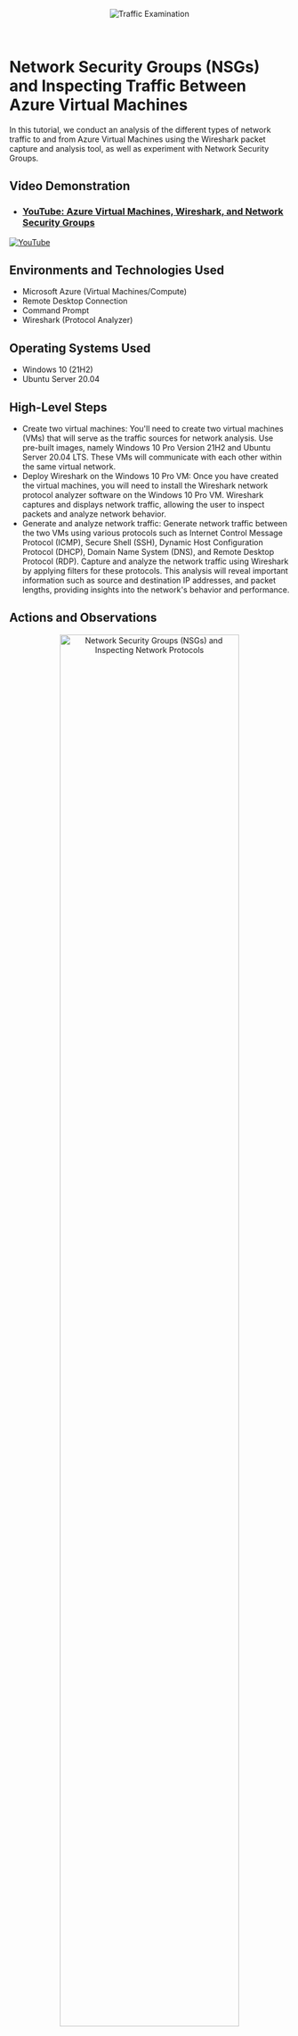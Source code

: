 <p align="center">
<img src="https://static.wixstatic.com/media/2ebf04_4302f0f9efbd490a84e66d0ea2a414bd~mv2.png" alt="Traffic Examination"/>
</p>
<br />

<h1>Network Security Groups (NSGs) and Inspecting Traffic Between Azure Virtual Machines</h1>
In this tutorial, we conduct an analysis of the different types of network traffic to and from Azure Virtual Machines using the Wireshark packet capture and analysis tool, as well as experiment with Network Security Groups.<br />


<h2>Video Demonstration</h2>

- ### [YouTube: Azure Virtual Machines, Wireshark, and Network Security Groups](https://youtu.be/O3ISo0YCi5Q)

[![YouTube](https://static.wixstatic.com/media/2ebf04_d8e0a72a22634e3181fadf12cb47fbdb~mv2.png)](https://youtu.be/O3ISo0YCi5Q)
</p>

<h2>Environments and Technologies Used</h2>

- Microsoft Azure (Virtual Machines/Compute)
- Remote Desktop Connection
- Command Prompt
- Wireshark (Protocol Analyzer)

<h2>Operating Systems Used </h2>

- Windows 10 (21H2)
- Ubuntu Server 20.04

<h2>High-Level Steps</h2>

- Create two virtual machines: You'll need to create two virtual machines (VMs) that will serve as the traffic sources for network analysis. Use pre-built images, namely Windows 10 Pro Version 21H2 and Ubuntu Server 20.04 LTS. These VMs will communicate with each other within the same virtual network.
- Deploy Wireshark on the Windows 10 Pro VM: Once you have created the virtual machines, you will need to install the Wireshark network protocol analyzer software on the Windows 10 Pro VM. Wireshark captures and displays network traffic, allowing the user to inspect packets and analyze network behavior.
- Generate and analyze network traffic: Generate network traffic between the two VMs using various protocols such as Internet Control Message Protocol (ICMP), Secure Shell (SSH), Dynamic Host Configuration Protocol (DHCP), Domain Name System (DNS), and Remote Desktop Protocol (RDP). Capture and analyze the network traffic using Wireshark by applying filters for these protocols. This analysis will reveal important information such as source and destination IP addresses, and packet lengths, providing insights into the network's behavior and performance.

<h2>Actions and Observations</h2>

<p>
<p align="center"> 
<img src="https://static.wixstatic.com/media/2ebf04_74ce579cb3554e9e9a00af755dd07e7a~mv2.png" height="80%" width="80%" alt="Network Security Groups (NSGs) and Inspecting Network Protocols"/>
</p>
<p>
Step 1: Create a new resource group on Microsoft Azure.
</p>
<br />

<p>
<p align="center"> 
<img src="https://static.wixstatic.com/media/2ebf04_61e5bacfe40d4d22af40882a361f5fce~mv2.png" height="80%" width="80%" alt="Network Security Groups (NSGs) and Inspecting Network Protocols"/>
</p>
<p>
Step 2: Set up an Azure virtual machine (VM) operating on Windows 10 Pro, Version 21H2.
</p>
<br />

<p>
<p align="center"> 
<img src="https://static.wixstatic.com/media/2ebf04_96bbdd6333ea4f8d8403f9420f954a46~mv2.png" height="80%" width="80%" alt="Network Security Groups (NSGs) and Inspecting Network Protocols"/>
</p>
<p>
Step 3: Generate a username and password for the administrator account and proceed with creating the VM.
</p>
<br />

<p>
<p align="center"> 
<img src="https://static.wixstatic.com/media/2ebf04_04cca0787a69459190356b6feff09069~mv2.png" height="80%" width="80%" alt="Network Security Groups (NSGs) and Inspecting Network Protocols"/>
</p>
<p>
Step 4: Create an additional virtual machine that operates on Ubuntu Server 20.04 LTS. Choose a username and password for the administrator account and include it in the same resource group and virtual network as the first VM.
</p>
<br />

<p>
<p align="center"> 
<img src="https://static.wixstatic.com/media/2ebf04_cd1617d3c2e749da885e05752055a236~mv2.png" height="80%" width="80%" alt="Network Security Groups (NSGs) and Inspecting Network Protocols"/>
</p>
<p>
Step 5: Connect to the first virtual machine using a remote desktop connection.
</p>
<br />

<p>
<p align="center"> 
<img src="https://static.wixstatic.com/media/2ebf04_b462864732e1497eaf73b416bec56483~mv2.png" height="80%" width="80%" alt="Network Security Groups (NSGs) and Inspecting Network Protocols"/>
</p>
<p>
Step 6: Open Microsoft Edge and navigate to https://wireshark.org/download.html to download the latest version of Wireshark.
</p>
<br />

<p>
<p align="center"> 
<img src="https://static.wixstatic.com/media/2ebf04_10e47a6adb6f449588dea6f9a8438d50~mv2.png" height="80%" width="80%" alt="Network Security Groups (NSGs) and Inspecting Network Protocols"/>
</p>
<p>
Step 7: Install Wireshark with the default installation settings.
</p>
<br />

<p>
<p align="center"> 
<img src="https://static.wixstatic.com/media/2ebf04_301150f264f8472793827b9f7ac8a87b~mv2.png" height="80%" width="80%" alt="Network Security Groups (NSGs) and Inspecting Network Protocols"/>
</p>
<p>
Step 8: Begin capturing packets by launching Wireshark, clicking on the Ethernet option, and selecting the Blue Wireshark icon.
</p>
<br />

<p>
<p align="center"> 
<img src="https://static.wixstatic.com/media/2ebf04_f1e2b1d34bdb4ac38a85c67a08642a99~mv2.png" height="80%" width="80%" alt="Network Security Groups (NSGs) and Inspecting Network Protocols"/>
</p>
<p>
Step 9: Observe the traffic and filter it for ICMP traffic.
</p>
<br />

<p>
<p align="center"> 
<img src="https://static.wixstatic.com/media/2ebf04_986726791478472a873a8e0bc1b9c6e8~mv2.png" height="80%" width="80%" alt="Network Security Groups (NSGs) and Inspecting Network Protocols"/>
</p>
<p>
Step 10: Using Windows PowerShell, ping the private IP address of the second virtual machine running Ubuntu Server and observe the traffic.
</p>
<br />

<p>
<p align="center"> 
<img src="https://static.wixstatic.com/media/2ebf04_373ac50481ce473ea35273fa68c9f533~mv2.png" height="80%" width="80%" alt="Network Security Groups (NSGs) and Inspecting Network Protocols"/>
</p>
<p>
Step 11: Ping the second virtual machine non-stop using the -t command. Afterwards, proceed to block ICMP traffic from Azure for virtual machine 2.
</p>
<br />

<p>
<p align="center"> 
<img src="https://static.wixstatic.com/media/2ebf04_8967649fbb0d491a802599ce03260a23~mv2.png" height="80%" width="80%" alt="Network Security Groups (NSGs) and Inspecting Network Protocols"/>
</p>
<p>
Step 12: Access the network security groups section, choose the second virtual machine, then navigate to Inbound security rules, and select "Add."
</p>
<br />

<p>
<p align="center"> 
<img src="https://static.wixstatic.com/media/2ebf04_c953682793ce46f69b62ede583aa38b9~mv2.png" height="80%" width="80%" alt="Network Security Groups (NSGs) and Inspecting Network Protocols"/>
</p>
<p>
Step 13: Keep the settings the same, but modify the protocol to ICMP, choose "Deny " for the action, set the priority to 299, and click on "Add."
</p>
<br />

<p>
<p align="center"> 
<img src="https://static.wixstatic.com/media/2ebf04_13595cfa7ff042b6913e596de32dbe31~mv2.png" height="80%" width="80%" alt="Network Security Groups (NSGs) and Inspecting Network Protocols"/>
</p>
<p>
Step 14: Notice how ICMP traffic has come to a halt due to the adjustments we made to block it.
</p>
<br />

<p>
<p align="center"> 
<img src="https://static.wixstatic.com/media/2ebf04_4b486f9531a8465ba31f4f6043daad20~mv2.png" height="80%" width="80%" alt="Network Security Groups (NSGs) and Inspecting Network Protocols"/>
</p>
<p>
Step 15: Return to Inbound security rules in Azure, select "Allow" under action to enable ICMP traffic, and click on "Save".
</p>
<br />

<p>
<p align="center"> 
<img src="https://static.wixstatic.com/media/2ebf04_20c36a1818e04221ba47a4771bbecf95~mv2.png" height="80%" width="80%" alt="Network Security Groups (NSGs) and Inspecting Network Protocols"/>
</p>
<p>
Step 16: Observe the resumption of replies for ICMP traffic, and then press "Ctrl + C" to stop the non-stop ping.
</p>
<br />

<p>
<p align="center"> 
<img src="https://static.wixstatic.com/media/2ebf04_fa916015d0ed470aba66562c8de14edb~mv2.png" height="80%" width="80%" alt="Network Security Groups (NSGs) and Inspecting Network Protocols"/>
</p>
<p>
Step 17: Filter for SSH traffic, and then connect to the command line of virtual machine 2 by typing the following command into PowerShell: "ssh [username of virtual machine]@[vm2privateipaddress]. " After typing "yes," enter the password that we created for the administrator account of VM 2.
</p>
<br />

<p>
<p align="center"> 
<img src="https://static.wixstatic.com/media/2ebf04_372a4facc5734c38adb1fc43aaca6034~mv2.png" height="80%" width="80%" alt="Network Security Groups (NSGs) and Inspecting Network Protocols"/>
</p>
<p>
18. Step 18: While in virtual machine 2's command line, execute the following commands and observe the SSH traffic:
<ul>
  <li>id</li>
  <li>uname -a</li>
  <li>pwd</li>
  <li>ls -lasth</li>
 </ul> 
Then, type "exit" to leave virtual machine 2's command line.
</p>
<br />

<p>
<p align="center"> 
<img src="https://static.wixstatic.com/media/2ebf04_4a0cbe3701024e32a7a7aa2eb4ef2c53~mv2.png" height="80%" width="80%" alt="Network Security Groups (NSGs) and Inspecting Network Protocols"/>
</p>
<p>
Step 19: Filter for DHCP traffic and execute the command "ipconfig /renew" in PowerShell to force DHCP to assign a new IP address, then observe the traffic.
</p>
<br />

<p>
<p align="center"> 
<img src="https://static.wixstatic.com/media/2ebf04_ec525f16a24e4da4b72effcda12ebf8a~mv2.png" height="80%" width="80%" alt="Network Security Groups (NSGs) and Inspecting Network Protocols"/>
</p>
<p>
Step 20: Filter for DNS traffic, and type "nslookup www.google.com" in PowerShell, then observe the DNS traffic.
</p>
<br />

<p>
<p align="center"> 
<img src="https://static.wixstatic.com/media/2ebf04_c9aeded7c7f7477b8dbb223e17d5388a~mv2.png" height="80%" width="80%" alt="Network Security Groups (NSGs) and Inspecting Network Protocols"/>
</p>
<p>
Step 21: Filter for Remote Desktop Protocol (RDP) traffic and observe the traffic that is already present because of our existing remote desktop connection.
</p>
<br />

<p align="center">💧<b><i>Individually, we are one drop. Together, we are an ocean. ~ Ryunosuke Satoro/b></i>🌊</p>
